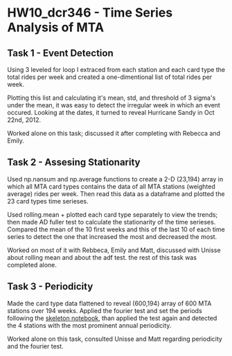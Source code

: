 # HW10_dcr346 - Time Series Analysis of MTA

## Task 1 - Event Detection
Using 3 leveled for loop I extraced from each station and each card type the total rides per week and created a one-dimentional list of total rides per week.

Plotting this list and calculating it's mean, std, and threshold of 3 sigma's under the mean, it was easy to detect the irregular week in which an event occured. Looking at the dates, it turned to reveal Hurricane Sandy in Oct 22nd, 2012.

Worked alone on this task; discussed it after completing with Rebecca and Emily.

## Task 2 - Assesing Stationarity
Used np.nansum and np.average functions to create a 2-D (23,194) array in which all MTA card types contains the data of all MTA stations (weighted average) rides per week. Then read this data as a dataframe and plotted the 23 card types time serieses.

Used rolling.mean + plotted each card type separately to view the trends; then made AD fuller test to calculate the stationarity of the time serieses. Compared the mean of the 10 first weeks and this of the last 10 of each time series to detect the one that increased the most and decreased the most.

Worked on most of it with Rebbeca, Emily and Matt, discussed with Unisse about rolling mean and about the adf test. the rest of this task was completed alone.

## Task 3 - Periodicity

Made the card type data flattened to reveal (600,194) array of 600 MTA stations over 194 weeks.
Applied the fourier test and set the periods following the [skeleton notebook](https://github.com/fedhere/PUI2017_fb55/blob/master/HW10_fb55/subway_timeseries_instructions.ipynb), than applied the test again and detected the 4 stations with the most prominent annual periodicity.

Worked alone on this task, consulted Unisse and Matt regarding periodicity and the fourier test. 


